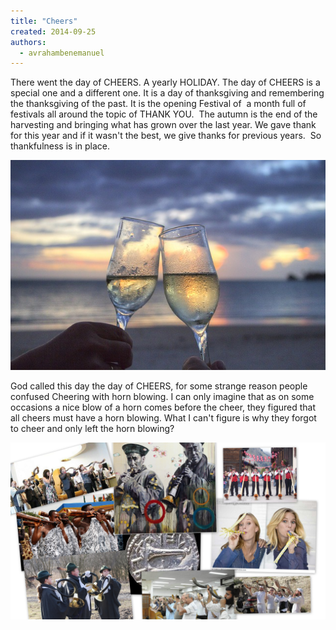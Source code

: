 ```yaml
---
title: "Cheers"
created: 2014-09-25
authors: 
  - avrahambenemanuel
---
```


There went the day of CHEERS. A yearly HOLIDAY. The day of CHEERS is a special one and a different one. It is a day of thanksgiving and remembering the thanksgiving of the past. It is the opening Festival of  a month full of festivals all around the topic of THANK YOU.  The autumn is the end of the harvesting and bringing what has grown over the last year. We gave thank for this year and if it wasn't the best, we give thanks for previous years.  So thankfulness is in place.

![glasses](assets/images/glasses-213156_640.jpg)

God called this day the day of CHEERS, for some strange reason people confused Cheering with horn blowing. I can only imagine that as on some occasions a nice blow of a horn comes before the cheer, they figured that all cheers must have a horn blowing. What I can't figure is why they forgot to cheer and only left the horn blowing?

![תרועה](assets/images/d7aad7a8d795d7a2d794.jpg)
